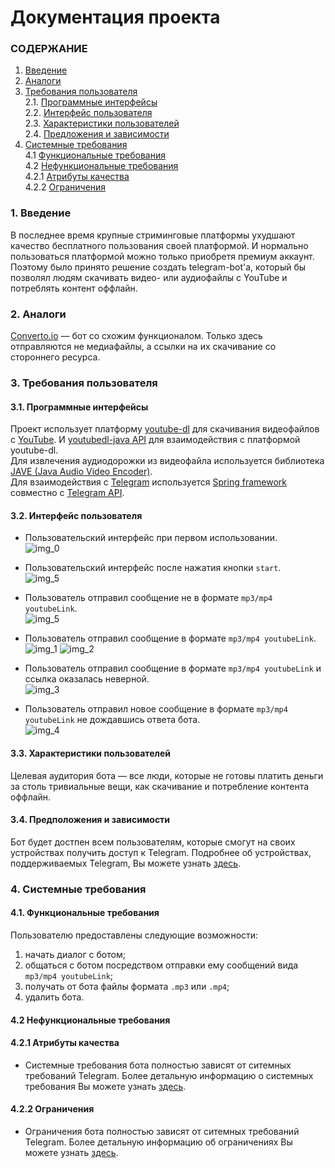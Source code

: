 # Документация проекта
### СОДЕРЖАНИЕ 
1. [Введение](#1)
2. [Аналоги](#4) <br>
3. [Требования пользователя](#2) <br>
  2.1. [Программные интерфейсы](#2.1) <br>
  2.2. [Интерфейс пользователя](#2.2) <br>
  2.3. [Характеристики пользователей](#2.3) <br>
  2.4. [Предложения и зависимости](#2.4) <br>
4. [Системные требования](#3) <br>
  4.1 [Функциональные требования](#3.1) <br>
  4.2 [Нефункциональные требования](#3.2) <br>
    4.2.1 [Атрибуты качества](#3.2.1) <br>
    4.2.2 [Ограничения](#3.2.2) <br>
 
### 1. Введение <a name="1"></a>
 В последнее время крупные стриминговые платформы ухудшают качество бесплатного пользования своей платформой. И нормально пользоваться платформой можно только приобретя премиум аккаунт. <br>
 Поэтому было принято решение создать telegram-bot'а, который бы позволял людям скачивать видео- или аудиофайлы с YouTube и потреблять контент оффлайн.
 ### 2. Аналоги <a name="2"></a>
  [Converto.io](https://telegram.me/converto_bot) — бот со схожим функционалом. Только здесь отправляются не медиафайлы, а ссылки на их скачивание со стороннего ресурса.
### 3. Требования пользователя <a name="3"></a>
#### 3.1. Программные интерфейсы <a name="3.1"></a>
 Проект использует платформу [youtube-dl](https://youtube-dl.org/) для скачивания видеофайлов с [YouTube](https://www.youtube.com/). И [youtubedl-java API](https://github.com/lepouletsuisse/youtubedl-java) для взаимодействия с платформой youtube-dl. <br>
 Для извлечения аудиодорожки из видеофайла используется библиотека [JAVE (Java Audio Video Encoder)](http://www.sauronsoftware.it/projects/jave/). <br>
 Для взаимодействия с [Telegram](https://telegram.org/) используется [Spring framework](https://spring.io/projects/spring-framework) совместно с [Telegram API](https://core.telegram.org/api).
#### 3.2. Интерфейс пользователя <a name="3.2"></a>
* Пользовательский интерфейс при первом использовании. <br>
    ![img_0](https://github.com/theAngryBeavers/TelegramBot/blob/main/documentation/images/img_0.png)
    <p/>
* Пользовательский интерфейс после нажатия кнопки `start`. <br>
    ![img_5](https://github.com/theAngryBeavers/TelegramBot/blob/main/documentation/images/img_5.png)
    <p/>
* Пользователь отправил сообщение не в формате `mp3/mp4 youtubeLink`. <br>
    ![img_5](https://github.com/theAngryBeavers/TelegramBot/blob/main/documentation/images/img_5.png)
    <p/>
* Пользователь отправил сообщение в формате `mp3/mp4 youtubeLink`. <br>
    ![img_1](https://github.com/theAngryBeavers/TelegramBot/blob/main/documentation/images/img_1.png)
    ![img_2](https://github.com/theAngryBeavers/TelegramBot/blob/main/documentation/images/img_2.png)
    <p/>
* Пользователь отправил сообщение в формате `mp3/mp4 youtubeLink` и ссылка оказалась неверной. <br>
    ![img_3](https://github.com/theAngryBeavers/TelegramBot/blob/main/documentation/images/img_3.png)
    <p/>
* Пользователь отправил новое сообщение в формате `mp3/mp4 youtubeLink` не дождавшись ответа бота. <br>
    ![img_4](https://github.com/theAngryBeavers/TelegramBot/blob/main/documentation/images/img_4.png)
#### 3.3. Характеристики пользователей <a name="3.3"></a>
 Целевая аудитория бота — все люди, которые не готовы платить деньги за столь тривиальные вещи, как скачивание и потребление контента оффлайн.
#### 3.4. Предположения и зависимости <a name="3.4"></a>
 Бот будет достпен всем пользователям, которые смогут на своих устройствах получить доступ к Telegram. Подробнее об устройствах, поддерживаемых Telegram, Вы можете узнать [здесь](https://telegram.org/faq#q-which-devices-can-i-use).
 ### 4. Системные требования <a name="4"></a>
 #### 4.1. Функциональные требования <a name="4.1"></a>
 
 Пользователю предоставлены следующие возможности:
   1. начать диалог с ботом;
   2. общаться с ботом посредством отправки ему сообщений вида `mp3/mp4 youtubeLink`;
   3. получать от бота файлы формата `.mp3` или `.mp4`;
   4. удалить бота.
   
 #### 4.2 Нефункциональные требования <a name="4.2"></a>
 
  #### 4.2.1 Атрибуты качества <a name="4.2.1"></a>
  <a name="requirements_for_ease_of_use"/>
  
  * Системные требования бота полностью зависят от ситемных требований Telegram. Более детальную информацию о системных требования Вы можете узнать [здесь](https://telegram.org/faq).
   
  #### 4.2.2 Ограничения <a name="4.2.2"></a>
  * Ограничения бота полностью зависят от ситемных требований Telegram. Более детальную информацию об ограничениях Вы можете узнать [здесь](https://telegram.org/faq).
  <a name="security_requirements"/>
